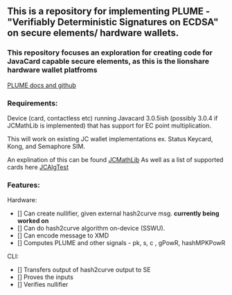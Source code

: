 ## This is a repository for implementing PLUME - "Verifiably Deterministic Signatures on ECDSA" on secure elements/ hardware wallets.


### This repository focuses an exploration for creating code for JavaCard capable secure elements, as this is the lionshare hardware wallet platfroms

[PLUME docs and github](https://github.com/zk-nullifier-sig/zk-nullifier-sig/)


### Requirements:

Device (card, contactless etc) running Javacard 3.0.5ish (possibly 3.0.4 if JCMathLib is implemented)
that has support for EC point multiplication.

This will work on existing JC wallet implementations ex. Status Keycard, Kong, and Semaphore SIM.

An explination of this can be found [JCMathLib](https://github.com/OpenCryptoProject/JCMathLib)
As well as a list of supported cards here [JCAlgTest](https://www.fi.muni.cz/~xsvenda/jcalgtest/table.html)

### Features:
Hardware:

- [] Can create nullifier, given external hash2curve msg. **currently being worked on**
- [] Can do hash2curve algorithm on-device (SSWU).
- [] Can encode message to XMD
- [] Computes PLUME and other signals - pk, s, c , gPowR, hashMPKPowR


CLI:

- [] Transfers output of hash2curve output to SE
- [] Proves the inputs
- [] Verifies nullifier

